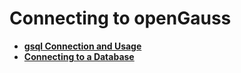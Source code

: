 # Connecting to openGauss

- **[gsql Connection and Usage](gsql-connection-and-usage.md)**
- **[Connecting to a Database](connecting-to-a-database.md)**

